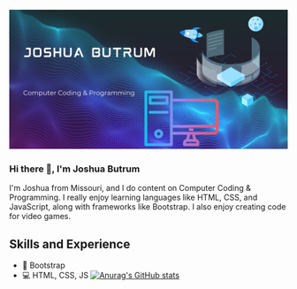 ![Computer Coding & Programming](https://github.com/JoshuaButrum/JoshuaButrum/blob/main/Joshua.jpg)

### Hi there 👋, I'm Joshua Butrum
I'm Joshua from Missouri, and I do content on Computer Coding & Programming. I really enjoy learning languages like HTML, CSS, and JavaScript, along with frameworks like Bootstrap. I also enjoy creating code for video games.

## Skills and Experience
* 👢 Bootstrap
* 💻 HTML, CSS, JS
[![Anurag's GitHub stats](https://github-readme-stats.vercel.app/api?username=JoshuaButrum)](https://github.com/JoshuaButrum/github-readme-stats)
